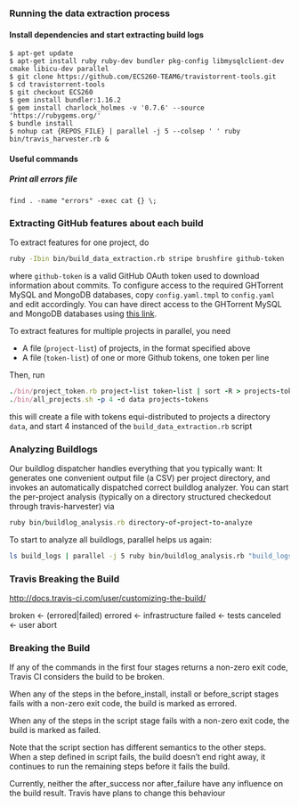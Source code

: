 ### Running the data extraction process

#### Install dependencies and start extracting build logs

```
$ apt-get update
$ apt-get install ruby ruby-dev bundler pkg-config libmysqlclient-dev cmake libicu-dev parallel
$ git clone https://github.com/ECS260-TEAM6/travistorrent-tools.git
$ cd travistorrent-tools
$ git checkout ECS260
$ gem install bundler:1.16.2
$ gem install charlock_holmes -v '0.7.6' --source 'https://rubygems.org/'
$ bundle install
$ nohup cat {REPOS_FILE} | parallel -j 5 --colsep ' ' ruby bin/travis_harvester.rb &
```

#### Useful commands

##### Print all errors file
```
find . -name "errors" -exec cat {} \;
```

### Extracting GitHub features about each build

To extract features for one project, do

 ```bash
 ruby -Ibin bin/build_data_extraction.rb stripe brushfire github-token
 ```
 where `github-token` is a valid GitHub OAuth token used to download information
 about commits. To configure access to the required GHTorrent MySQL and MongoDB
 databases, copy `config.yaml.tmpl` to `config.yaml` and edit accordingly. You
 can have direct access to the GHTorrent MySQL and MongoDB databases using
 [this link](http://ghtorrent.org/services.html).

To extract features for multiple projects in parallel, you need

* A file (`project-list`) of projects, in the format specified above
* A file (`token-list`) of one or more Github tokens, one token per line

Then, run
```ruby
./bin/project_token.rb project-list token-list | sort -R > projects-tokens
./bin/all_projects.sh -p 4 -d data projects-tokens
```

this will create a file with tokens equi-distributed to projects
a directory `data`, and start 4 instanced of the `build_data_extraction.rb` script

### Analyzing Buildlogs
Our buildlog dispatcher handles everything that you typically want: It generates one convenient output file (a CSV) per project directory, and invokes an automatically dispatched correct buildlog analyzer. You can start the per-project analysis (typically on a directory structured checkedout through travis-harvester) via
```ruby
ruby bin/buildlog_analysis.rb directory-of-project-to-analyze
```

To start to analyze all buildlogs, parallel helps us again:
```bash
ls build_logs | parallel -j 5 ruby bin/buildlog_analysis.rb "build_logs/{}"
```

### Travis Breaking the Build
http://docs.travis-ci.com/user/customizing-the-build/

broken <- (errored|failed)
errored <- infrastructure
failed <- tests
canceled <- user abort

### Breaking the Build

If any of the commands in the first four stages returns a non-zero exit code, Travis CI considers the build to be broken.

When any of the steps in the before_install, install or before_script stages fails with a non-zero exit code, the build is marked as errored.

When any of the steps in the script stage fails with a non-zero exit code, the build is marked as failed.

Note that the script section has different semantics to the other steps. When a step defined in script fails, the build doesn’t end right away, it continues to run the remaining steps before it fails the build.

Currently, neither the after_success nor after_failure have any influence on the build result. Travis have plans to change this behaviour
